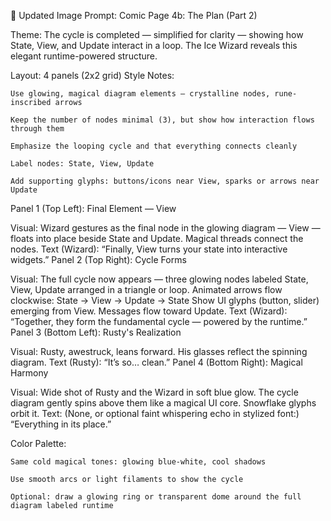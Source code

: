 📘 Updated Image Prompt: Comic Page 4b: The Plan (Part 2)

Theme: The cycle is completed — simplified for clarity — showing how State, View, and Update interact in a loop. The Ice Wizard reveals this elegant runtime-powered structure.

Layout: 4 panels (2x2 grid)
Style Notes:

    Use glowing, magical diagram elements — crystalline nodes, rune-inscribed arrows

    Keep the number of nodes minimal (3), but show how interaction flows through them

    Emphasize the looping cycle and that everything connects cleanly

    Label nodes: State, View, Update

    Add supporting glyphs: buttons/icons near View, sparks or arrows near Update

Panel 1 (Top Left): Final Element — View

Visual: Wizard gestures as the final node in the glowing diagram — View — floats into place beside State and Update. Magical threads connect the nodes.
Text (Wizard): “Finally, View turns your state into interactive widgets.”
Panel 2 (Top Right): Cycle Forms

Visual: The full cycle now appears — three glowing nodes labeled State, View, Update arranged in a triangle or loop. Animated arrows flow clockwise:
State → View → Update → State
Show UI glyphs (button, slider) emerging from View. Messages flow toward Update.
Text (Wizard): “Together, they form the fundamental cycle — powered by the runtime.”
Panel 3 (Bottom Left): Rusty's Realization

Visual: Rusty, awestruck, leans forward. His glasses reflect the spinning diagram.
Text (Rusty): “It’s so… clean.”
Panel 4 (Bottom Right): Magical Harmony

Visual: Wide shot of Rusty and the Wizard in soft blue glow. The cycle diagram gently spins above them like a magical UI core. Snowflake glyphs orbit it.
Text: (None, or optional faint whispering echo in stylized font:)
“Everything in its place.”

Color Palette:

    Same cold magical tones: glowing blue-white, cool shadows

    Use smooth arcs or light filaments to show the cycle

    Optional: draw a glowing ring or transparent dome around the full diagram labeled runtime
